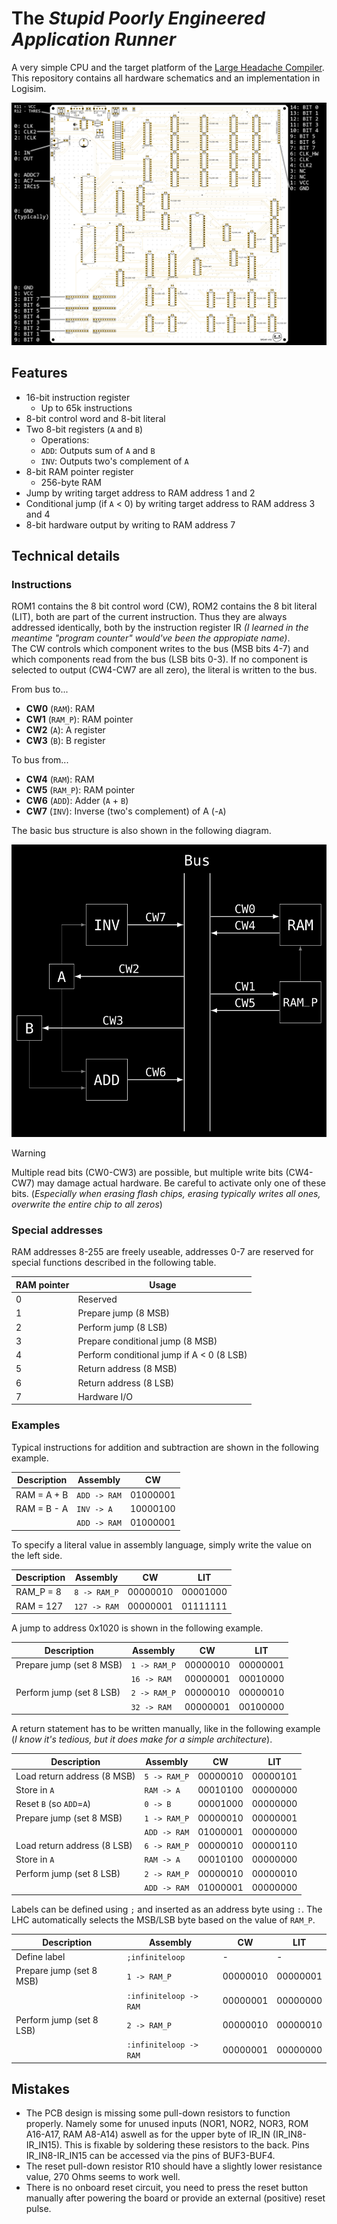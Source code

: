 # The _**S**tupid **P**oorly **E**ngineered **A**pplication **R**unner_

A very simple CPU and the target platform of the [Large Headache Compiler](https://github.com/Ryz3D/LHC). This repository contains all hardware schematics and an implementation in Logisim.

![SPEAR PCB](step3/spear_pinout.png)

## Features

- 16-bit instruction register
  - Up to 65k instructions
- 8-bit control word and 8-bit literal
- Two 8-bit registers (`A` and `B`)
  - Operations:
  - `ADD`: Outputs sum of `A` and `B`
  - `INV`: Outputs two's complement of `A`
- 8-bit RAM pointer register
  - 256-byte RAM
- Jump by writing target address to RAM address 1 and 2
- Conditional jump (if `A` < 0) by writing target address to RAM address 3 and 4
- 8-bit hardware output by writing to RAM address 7

## Technical details

### Instructions

ROM1 contains the 8 bit control word (CW), ROM2 contains the 8 bit literal (LIT), both are part of the current instruction. Thus they are always addressed identically, both by the instruction register IR _(I learned in the meantime "program counter" would've been the appropiate name)_. \
The CW controls which component writes to the bus (MSB bits 4-7) and which components read from the bus (LSB bits 0-3). If no component is selected to output (CW4-CW7 are all zero), the literal is written to the bus.

From bus to...
- **CW0** (`RAM`): RAM
- **CW1** (`RAM_P`): RAM pointer
- **CW2** (`A`): A register
- **CW3** (`B`): B register

To bus from...
- **CW4** (`RAM`): RAM
- **CW5** (`RAM_P`): RAM pointer
- **CW6** (`ADD`): Adder (`A` + `B`)
- **CW7** (`INV`): Inverse (two's complement) of A (-`A`)

The basic bus structure is also shown in the following diagram.

![Diagram of bus and control word bits](step1/bus_diagram.svg)

> [!WARNING]
> Multiple read bits (CW0-CW3) are possible, but multiple write bits (CW4-CW7) may damage actual hardware. Be careful to activate only one of these bits. (_Especially when erasing flash chips, erasing typically writes all ones, overwrite the entire chip to all zeros_)

### Special addresses

RAM addresses 8-255 are freely useable, addresses 0-7 are reserved for special functions described in the following table.

| RAM pointer | Usage                                     |
| ----------- | ----------------------------------------- |
| 0           | Reserved                                  |
| 1           | Prepare jump (8 MSB)                      |
| 2           | Perform jump (8 LSB)                      |
| 3           | Prepare conditional jump (8 MSB)          |
| 4           | Perform conditional jump if A < 0 (8 LSB) |
| 5           | Return address (8 MSB)                    |
| 6           | Return address (8 LSB)                    |
| 7           | Hardware I/O                              |

### Examples

Typical instructions for addition and subtraction are shown in the following example.

| Description | Assembly     | CW       |
| ----------- | ------------ | -------- |
| RAM = A + B | `ADD -> RAM` | 01000001 |
| RAM = B - A | `INV -> A`   | 10000100 |
|             | `ADD -> RAM` | 01000001 |

To specify a literal value in assembly language, simply write the value on the left side.

| Description | Assembly     | CW       | LIT      |
| ----------- | ------------ | -------- | -------- |
| RAM_P = 8   | `8 -> RAM_P` | 00000010 | 00001000 |
| RAM = 127   | `127 -> RAM` | 00000001 | 01111111 |

A jump to address 0x1020 is shown in the following example.

| Description              | Assembly     | CW       | LIT      |
| ------------------------ | ------------ | -------- | -------- |
| Prepare jump (set 8 MSB) | `1 -> RAM_P` | 00000010 | 00000001 |
|                          | `16 -> RAM`  | 00000001 | 00010000 |
| Perform jump (set 8 LSB) | `2 -> RAM_P` | 00000010 | 00000010 |
|                          | `32 -> RAM`  | 00000001 | 00100000 |

A return statement has to be written manually, like in the following example (_I know it's tedious, but it does make for a simple architecture_).

| Description                 | Assembly     | CW       | LIT      |
| --------------------------- | ------------ | -------- | -------- |
| Load return address (8 MSB) | `5 -> RAM_P` | 00000010 | 00000101 |
| Store in `A`                | `RAM -> A`   | 00010100 | 00000000 |
| Reset `B` (so `ADD`=`A`)    | `0 -> B`     | 00001000 | 00000000 |
| Prepare jump (set 8 MSB)    | `1 -> RAM_P` | 00000010 | 00000001 |
|                             | `ADD -> RAM` | 01000001 | 00000000 |
| Load return address (8 LSB) | `6 -> RAM_P` | 00000010 | 00000110 |
| Store in `A`                | `RAM -> A`   | 00010100 | 00000000 |
| Perform jump (set 8 LSB)    | `2 -> RAM_P` | 00000010 | 00000010 |
|                             | `ADD -> RAM` | 01000001 | 00000000 |

Labels can be defined using `;` and inserted as an address byte using `:`. The LHC automatically selects the MSB/LSB byte based on the value of `RAM_P`.

| Description                 | Assembly     | CW       | LIT      |
| --------------------------- | ------------ | -------- | -------- |
| Define label                | `;infiniteloop` | - | - |
| Prepare jump (set 8 MSB)    | `1 -> RAM_P` | 00000010 | 00000001 |
|                             | `:infiniteloop -> RAM` | 00000001 | 00000000 |
| Perform jump (set 8 LSB)    | `2 -> RAM_P` | 00000010 | 00000010 |
|                             | `:infiniteloop -> RAM` | 00000001 | 00000000 |

## Mistakes

- The PCB design is missing some pull-down resistors to function properly. Namely some for unused inputs (NOR1, NOR2, NOR3, ROM A16-A17, RAM A8-A14) aswell as for the upper byte of IR_IN (IR_IN8-IR_IN15). This is fixable by soldering these resistors to the back. Pins IR_IN8-IR_IN15 can be accessed via the pins of BUF3-BUF4.
- The reset pull-down resistor R10 should have a slightly lower resistance value, 270 Ohms seems to work well.
- There is no onboard reset circuit, you need to press the reset button manually after powering the board or provide an external (positive) reset pulse.
